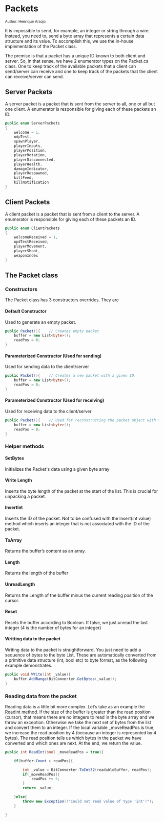 # Packets

<sub>Author: Henrique Araújo</sup>

It is impossible to send, for example, an integer or string through a wire. Instead, you need to, send a byte array that represents a certain data structure and its value. To accomplish this, we use the in-house implementation of the Packet class.

The premise is that a packet has a unique ID known to both client and server. So, in that sense, we have 2 enumerator types on the Packet.cs class. One to keep track of the available packets that a client can send/server can receive and one to keep track of the packets that the client can receive/server can send.

## Server Packets
A server packet is a packet that is sent from the server to all, one or all but one client.
A enumerator is responsible for giving each of these packets an ID.

```C#
public enum ServerPackets
{
    welcome = 1,
    udpTest,
    spawnPlayer,
    playerInputs,
    playerPosition,
    playerRotation,
    playerDisconnected,
    playerHealth,
    damageIndicator,
    playerRespawned,
    killFeed,
    killNotification
}
```

## Client Packets
A client packet is a packet that is sent from a client to the server.
A enumerator is responsible for giving each of these packets an ID.

```C#
public enum ClientPackets
{
    welcomeReceived = 1,
    updTestReceived,
    playerMovement,
    playerShoot,
    weaponIndex
}
```

## The Packet class

### Constructors

The Packet class has 3 constructors overrides. They are

#### Default Constructor

Used to generate an empty packet.

```C#
public Packet(){    // Creates empty packet
    buffer = new List<byte>();
    readPos = 0;
}
```

#### Parameterized Constructor (Used for sending)

Used for sending data to the client/server

```C#
public Packet(){    // Creates a new packet with a given ID.
    buffer = new List<byte>();
    readPos = 0;
}
```

#### Parameterized Constructor (Used for receiving)

Used for receiving data to the client/server

```C#
public Packet(){    // Used for reconstructing the packet object with the byte array coming from the stream
    buffer = new List<byte>();
    readPos = 0;
}
```

### Helper methods

#### SetBytes
Initializes the Packet's data using a given byte array

#### Write Length
Inserts the byte length of the packet at the start of the list. This is crucial for unpacking a packet.

#### InsertInt
Inserts the ID of the packet. Not to be confused with the Insert(int value) method which inserts an integer that is not associated with the ID of the packet.

#### ToArray
Returns the buffer’s content as an array.

#### Length
Returns the length of the buffer

#### UnreadLength
Returns the Length of the buffer minus the current reading position of the cursor.

#### Reset 
Resets the buffer according to Boolean. If false, we just unread the last integer (4 is the number of bytes for an integer)

#### Writting data to the packet
Writing data to the packet is straightforward. You just need to add a sequence of bytes to the byte List. These are automatically converted from a primitive data structure (int, bool etc) to byte format, as the following example demonstrates.

```C#
public void Write(int _value){
    buffer.AddRange(BitConverter.GetBytes(_value));
}
```

### Reading data from the packet
Reading data is a little bit more complex. Let’s take as an example the ReadInt method. If the size of the buffer is greater than the read position (cursor), that means there are no integers to read in the byte array and we throw an exception. Otherwise we take the next set of bytes from the list and convert them to an integer. If the local variable _moveReadPos is true, we increase the read position by 4 (because an integer is represented by 4 bytes). The read position tells us which bytes in the packet we have converted and which ones are next. At the end, we return the value.

```C#
public int ReadInt(bool _moveReadPos = true){

    if(buffer.Count > readPos){

        int _value = BitConverter.ToInt32(readableBuffer, readPos);
        if(_moveReadPos){
            readPos += 4;
        }
        return _value;

    }else{
        throw new Exception(!"Could not read value of type 'int'!");
    }

}
```